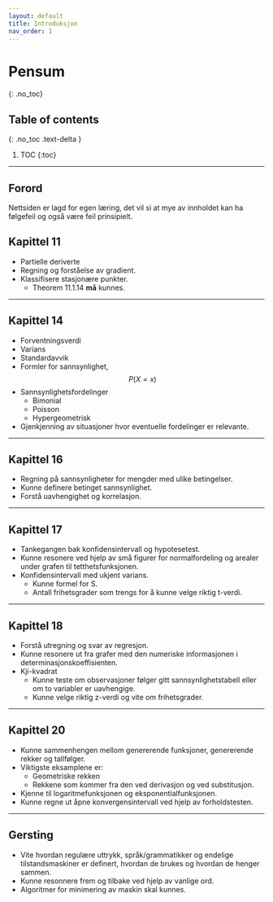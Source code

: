 ```yaml
---
layout: default
title: Introduksjon
nav_order: 1
---
```


# Pensum
{: .no_toc}
## Table of contents
{: .no_toc .text-delta }

1. TOC
{:toc}

---

## Forord

Nettsiden er lagd for egen læring, det vil si at mye av innholdet kan ha følgefeil og også være feil prinsipielt.

## Kapittel 11

- Partielle deriverte
- Regning og forståelse av gradient.
- Klassifisere stasjonære punkter.
  - Theorem 11.1.14 **må** kunnes.

---

## Kapittel 14

- Forventningsverdi
- Varians
- Standardavvik
- Formler for sannsynlighet, $$P(X=x)$$
- Sannsynlighetsfordelinger
  - Bimonial
  - Poisson
  - Hypergeometrisk
- Gjenkjenning av situasjoner hvor eventuelle fordelinger er relevante.

---

## Kapittel 16

- Regning på sannsynligheter for mengder med ulike betingelser.
- Kunne definere betinget sannsynlighet.
- Forstå uavhengighet og korrelasjon.

---

## Kapittel 17

- Tankegangen bak konfidensintervall og hypotesetest.
- Kunne resonere ved hjelp av små figurer for normalfordeling og arealer under grafen til tetthetsfunksjonen.
- Konfidensintervall med ukjent varians.
  - Kunne formel for S.
  - Antall frihetsgrader som trengs for å kunne velge riktig t-verdi.

---

## Kapittel 18

- Forstå utregning og svar av regresjon.
- Kunne resonere ut fra grafer med den numeriske informasjonen i determinasjonskoeffisienten.
- Kji-kvadrat
  - Kunne teste om observasjoner følger gitt sannsynlighetstabell eller om to variabler er uavhengige.
  - Kunne velge riktig z-verdi og vite om frihetsgrader.

---

## Kapittel 20

- Kunne sammenhengen mellom genererende funksjoner, genererende rekker og tallfølger.
- Viktigste eksamplene er:
  - Geometriske rekken
  - Rekkene som kommer fra den ved derivasjon og ved substitusjon.
- Kjenne til logaritmefunksjonen og eksponentialfunksjonen.
- Kunne regne ut åpne konvergensintervall ved hjelp av forholdstesten.

---

## Gersting

- Vite hvordan regulære uttrykk, språk/grammatikker og endelige tilstandsmaskiner er definert, hvordan de brukes og hvordan de henger sammen.
- Kunne resonnere frem og tilbake ved hjelp av vanlige ord.
- Algoritmer for minimering av maskin skal kunnes.
